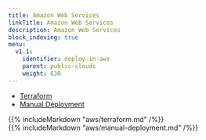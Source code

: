 ```yaml
---
title: Amazon Web Services
linkTitle: Amazon Web Services
description: Amazon Web Services
block_indexing: true
menu:
  v1.1:
    identifier: deploy-in-aws
    parent: public-clouds
    weight: 630
---
```


<ul class="nav nav-tabs nav-tabs-yb">
  <li>
    <a href="#terraform" class="nav-link active" id="terraform-tab" data-toggle="tab" role="tab" aria-controls="terraform" aria-selected="true">
      <i class="icon-shell"></i>
      Terraform
    </a>
  </li>
  <li>
    <a href="#manual-deployment" class="nav-link" id="manual-deployment-tab" data-toggle="tab" role="tab" aria-controls="manual-deployment" aria-selected="true">
      <i class="icon-shell"></i>
      Manual Deployment
    </a>
  </li>
</ul>

<div class="tab-content">
  <div id="terraform" class="tab-pane fade show active" role="tabpanel" aria-labelledby="terraform-tab">
    {{% includeMarkdown "aws/terraform.md" /%}}
  </div>
   <div id="manual-deployment" class="tab-pane fade" role="tabpanel" aria-labelledby="manual-deployment-tab">
    {{% includeMarkdown "aws/manual-deployment.md" /%}}
  </div>
</div>
